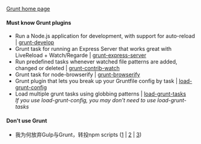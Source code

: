 [Grunt home page](http://gruntjs.com/)

#### Must know Grunt plugins
- Run a Node.js application for development, with support for auto-reload | [grunt-develop](https://www.npmjs.com/package/grunt-develop)
- Grunt task for running an Express Server that works great with LiveReload + Watch/Regarde | [grunt-express-server](https://www.npmjs.com/package/grunt-express-server)
- Run predefined tasks whenever watched file patterns are added, changed or deleted | [grunt-contrib-watch](https://www.npmjs.com/package/grunt-contrib-watch)
- Grunt task for node-browserify | [grunt-browserify](https://www.npmjs.com/package/grunt-browserify)
- Grunt plugin that lets you break up your Gruntfile config by task | [load-grunt-config](https://www.npmjs.com/package/load-grunt-config)
- Load multiple grunt tasks using globbing patterns | [load-grunt-tasks](https://www.npmjs.com/package/load-grunt-tasks)  
_If you use load-grunt-config, you may don't need to use load-grunt-tasks_

#### Don't use Grunt
- 我为何放弃Gulp与Grunt，转投npm scripts ([1](http://www.infoq.com/cn/news/2016/02/gulp-grunt-npm-scripts-part1) | [2](http://www.infoq.com/cn/news/2016/02/gulp-grunt-npm-scripts-part2) | [3](http://www.infoq.com/cn/news/2016/02/gulp-grunt-npm-scripts-part3)) 
